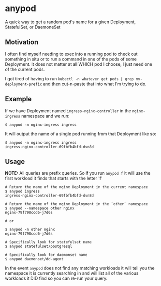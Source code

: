 # anypod

A quick way to get a random pod's name for a given Deployment, StatefulSet, or DaemoneSet 

## Motivation 

I often find myself needing to exec into a running pod to check out something in situ or 
to run a command in one of the pods of some Deployment.  It does not matter at all WHICH pod 
I choose, I just need one of the current pods.  

I got tired of having to run `kubectl -n whatever get pods | grep my-deployment-prefix` and 
then cut-n-paste that into what I'm trying to do.  


## Example 

If we have Deployment named `ingress-nginx-controller` in the `nginx-ingress` namespace and we run:

```shell
$ anypod -n nginx-ingress ingress 
```

It will output the name of a single pod running from that Deployment like so: 

```shell
$ anypod -n nginx-ingress ingress 
ingress-nginx-controller-69fbfb4bfd-dvn8d
```

## Usage

**NOTE:** All queries are prefix queries.  So if you run `anypod f` it will use the first workload it finds that 
starts with the letter 'f'

```shell
# Return the name of the nginx Deployment in the current namespace 
$ anypod ingress
ingress-nginx-controller-69fbfb4bfd-dvn8d

# Return the name of the nginx Deployment in the `other` namespace
$ anypod --namespace other nginx
nginx-79f798ccd6-j7d6s

# or 

$ anypod -n other nginx
nginx-79f798ccd6-j7d6s

# Specifically look for statefulset name
$ anypod statefulset/postgresql

# Specifically look for daemonset name
$ anypod daemonset/dd-agent
```

In the event `anypod` does not find any matching workloads it will tell you 
the namespace it is currently searching in and will list all of the various workloads it 
DID find so you can re-run your query. 

